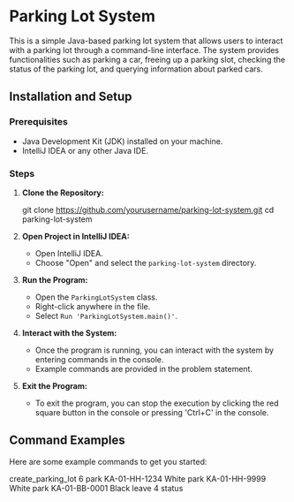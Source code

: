 
# Parking Lot System

This is a simple Java-based parking lot system that allows users to interact with a parking lot through a command-line interface. The system provides functionalities such as parking a car, freeing up a parking slot, checking the status of the parking lot, and querying information about parked cars.

## Installation and Setup

### Prerequisites

- Java Development Kit (JDK) installed on your machine.
- IntelliJ IDEA or any other Java IDE.

### Steps

1. **Clone the Repository:**
  
   git clone https://github.com/yourusername/parking-lot-system.git
   cd parking-lot-system

2. **Open Project in IntelliJ IDEA:**
   - Open IntelliJ IDEA.
   - Choose "Open" and select the `parking-lot-system` directory.

3. **Run the Program:**
   - Open the `ParkingLotSystem` class.
   - Right-click anywhere in the file.
   - Select `Run 'ParkingLotSystem.main()'`.

4. **Interact with the System:**
   - Once the program is running, you can interact with the system by entering commands in the console.
   - Example commands are provided in the problem statement.

5. **Exit the Program:**
   - To exit the program, you can stop the execution by clicking the red square button in the console or pressing 'Ctrl+C' in the console.

## Command Examples

Here are some example commands to get you started:

create_parking_lot 6
park KA-01-HH-1234 White
park KA-01-HH-9999 White
park KA-01-BB-0001 Black
leave 4
status
